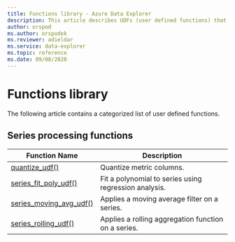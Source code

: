 ```yaml
---
title: Functions library - Azure Data Explorer
description: This article describes UDFs (user defined functions) that extend Azure Data Explorer capabilities.
author: orspod
ms.author: orspodek
ms.reviewer: adieldar
ms.service: data-explorer
ms.topic: reference
ms.date: 09/08/2020
---
```

# Functions library

The following article contains a categorized list of user defined functions.

## Series processing functions

|Function Name     |Description                                          |
|-------------------------|--------------------------------------------------------|
|[quantize_udf()](quantize-udf.md)|Quantize metric columns. |
|[series_fit_poly_udf()](series-fit-poly-udf.md)|Fit a polynomial to series using regression analysis. |
|[series_moving_avg_udf()](series-moving-avg-udf.md)|Applies a moving average filter on a series. |
|[series_rolling_udf()](series-rolling-udf.md)|Applies a rolling aggregation function on a series. |
